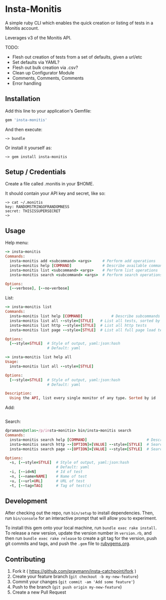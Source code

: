 # Insta-Monitis

A simple ruby CLI which enables the quick creation or listing of tests in a Monitis account.

Leverages v3 of the Monitis API.

TODO:
* Flesh out creation of tests from a set of defaults, given a url/etc
* Set defaults via YAML?
* Flesh out bulk creation via .csv?
* Clean up Configurator Module
* Comments, Comments, Comments
* Error handling

## Installation

Add this line to your application's Gemfile:

```ruby
gem 'insta-monitis'
```

And then execute:

    ~> bundle

Or install it yourself as:

    ~> gem install insta-monitis

## Setup / Credentials

Create a file called .monitis in your $HOME.

It should contain your API key and secret, like so:

    ~> cat ~/.monitis 
    key: RANDOMSTRINGOFRANDOMNESS
    secret: THISISSUPERSECRET
    ~>

## Usage

Help menu:
```ruby
~> insta-monitis
Commands:
  insta-monitis add <subcommand> <args>     # Perform add operations
  insta-monitis help [COMMAND]              # Describe available commands or one specific command
  insta-monitis list <subcommand> <args>    # Perform list operations
  insta-monitis search <subcommand> <args>  # Perform search operations

Options:
  [--verbose], [--no-verbose] 
```
List:
```ruby
~> insta-monitis list
Commands:
  insta-monitis list help [COMMAND]             # Describe subcommands or one specific subcommand
  insta-monitis list all --style=[STYLE]   # List all tests, sorted by id
  insta-monitis list http --style=[STYLE]  # List all http tests
  insta-monitis list page --style=[STYLE]  # List all full page load tests

Options:
  [--style=STYLE]  # Style of output, yaml:json:hash
                   # Default: yaml

~> insta-monitis list help all
Usage:
  insta-monitis list all --style=[STYLE]

Options:
  [--style=STYLE]  # Style of output, yaml:json:hash
                   # Default: yaml

Description:
  Using the API, list every single monitor of any type. Sorted by id
```
Add:
```ruby

```

Search:
```ruby
dpramann@atlas~/p/insta-monitis> bin/insta-monitis search
Commands:
  insta-monitis search help [COMMAND]                           # Describe subcommands or one specific subcommand
  insta-monitis search http --[OPTION]=[VALUE] --style=[STYLE]  # Search all http tests
  insta-monitis search page --[OPTION]=[VALUE] --style=[STYLE]  # Search all fullpage tests

Options:
  -s, [--style=STYLE]  # Style of output, yaml:json:hash
                       # Default: yaml
  -i, [--id=N]         # Id of test
  -n, [--name=NAME]    # Name of test
  -u, [--url=URL]      # URL of test
  -t, [--tag=TAG]      # Tag of test(s)
```

## Development

After checking out the repo, run `bin/setup` to install dependencies. Then, run `bin/console` for an interactive prompt that will allow you to experiment.

To install this gem onto your local machine, run `bundle exec rake install`. To release a new version, update the version number in `version.rb`, and then run `bundle exec rake release` to create a git tag for the version, push git commits and tags, and push the `.gem` file to [rubygems.org](https://rubygems.org).

## Contributing

1. Fork it ( https://github.com/praymann/insta-catchpoint/fork )
2. Create your feature branch (`git checkout -b my-new-feature`)
3. Commit your changes (`git commit -am 'Add some feature'`)
4. Push to the branch (`git push origin my-new-feature`)
5. Create a new Pull Request
